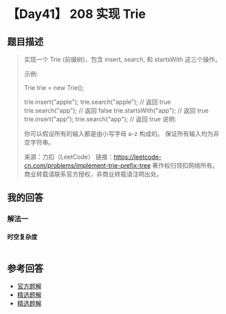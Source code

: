 # 【Day41】 208 实现 Trie

## 题目描述

> 实现一个 Trie (前缀树)，包含 insert, search, 和 startsWith 这三个操作。
>
> 示例:
>
> Trie trie = new Trie();
>
> trie.insert("apple");
> trie.search("apple"); // 返回 true
> trie.search("app"); // 返回 false
> trie.startsWith("app"); // 返回 true
> trie.insert("app");
> trie.search("app"); // 返回 true
> 说明:
>
> 你可以假设所有的输入都是由小写字母 a-z 构成的。
> 保证所有输入均为非空字符串。
>
> 来源：力扣（LeetCode）
> 链接：https://leetcode-cn.com/problems/implement-trie-prefix-tree
> 著作权归领扣网络所有。商业转载请联系官方授权，非商业转载请注明出处。

## 我的回答

### 解法一

#### 时空复杂度

```JavaScript

```

## 参考回答

- [官方题解](https://github.com/leetcode-pp/91alg-1/issues/68#issuecomment-657077878)
- [精选题解](https://github.com/leetcode-pp/91alg-1/issues/68#issuecomment-656752770)
- [精选题解](https://github.com/leetcode-pp/91alg-1/issues/68#issuecomment-656969302)
